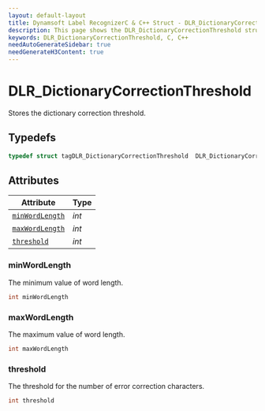 ```yaml
---
layout: default-layout
title: Dynamsoft Label RecognizerC & C++ Struct - DLR_DictionaryCorrectionThreshold
description: This page shows the DLR_DictionaryCorrectionThreshold struct of Dynamsoft Label Recognizer for C & C++ Language.
keywords: DLR_DictionaryCorrectionThreshold, C, C++
needAutoGenerateSidebar: true
needGenerateH3Content: true
---
```



# DLR_DictionaryCorrectionThreshold
Stores the dictionary correction threshold.

## Typedefs

```cpp
typedef struct tagDLR_DictionaryCorrectionThreshold  DLR_DictionaryCorrectionThreshold
```  

## Attributes
  
| Attribute | Type |
|---------- | ---- |
| [`minWordLength`](#minwordlength) | *int* |
| [`maxWordLength`](#maxwordlength) | *int* |
| [`threshold`](#threshold) | *int* |


### minWordLength
The minimum value of word length.
```cpp
int minWordLength
```

### maxWordLength
The maximum value of word length.
```cpp
int maxWordLength
```

### threshold
The threshold for the number of error correction characters.
```cpp
int threshold
```
